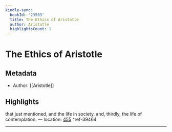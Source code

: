 ```yaml
---
kindle-sync:
  bookId: '23509'
  title: The Ethics of Aristotle
  author: Aristotle
  highlightsCount: 1
---
```

# The Ethics of Aristotle
## Metadata
* Author: [[Aristotle]]

## Highlights
that just mentioned, and the life in society, and, thirdly, the life of contemplation. — location: [455]() ^ref-39464

---
